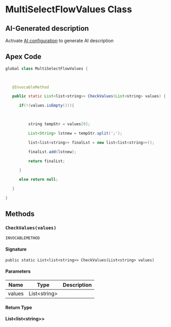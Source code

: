 # MultiSelectFlowValues Class

## AI-Generated description

Activate [AI configuration](https://sfdx-hardis.cloudity.com/salesforce-ai-setup/) to generate AI description

## Apex Code

```java
global class MultiSelectFlowValues {

   

   @InvocableMethod

   public static List<list<string>> CheckValues(List<string> values) {

      if(!(values.isEmpty())){

          

          string tempStr = values[0];

          List<String> lstnew = tempStr.split(';');

          list<list<string>> finalLst = new list<list<string>>();

          finalLst.add(lstnew);

          return finalLst;

      }

      else return null;

   }

}
```

## Methods
### `CheckValues(values)`

`INVOCABLEMETHOD`

#### Signature
```apex
public static List<list<string>> CheckValues(List<string> values)
```

#### Parameters
| Name | Type | Description |
|------|------|-------------|
| values | List&lt;string&gt; |  |

#### Return Type
**List&lt;list&lt;string&gt;&gt;**